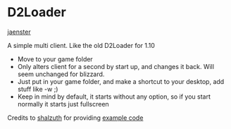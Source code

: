 # D2Loader

[jaenster](https://github.com/jaenster)

A simple multi client. Like the old D2Loader for 1.10

- Move to your game folder
- Only alters client for a second by start up, and changes it back. Will seem unchanged for blizzard.
- Just put in your game folder, and make a shortcut to your desktop, add stuff like -w ;)
- Keep in mind by default, it starts without any option, so if you start normally it starts just fullscreen

Credits to [shalzuth](https://github.com/shalzuth/) for providing [example code](https://github.com/shalzuth/D2Launcher)
